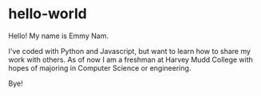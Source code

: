 # hello-world

Hello! My name is Emmy Nam.

I've coded with Python and Javascript, but want to learn how to share my work with others. 
As of now I am a freshman at Harvey Mudd College with hopes of majoring in Computer Science or engineering.

Bye!
